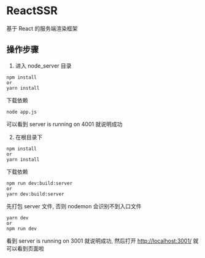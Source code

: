 # ReactSSR

基于 React 的服务端渲染框架

## 操作步骤

1. 进入 node_server 目录

```
npm install
or
yarn install
```

下载依赖

```
node app.js
```

可以看到 server is running on 4001 就说明成功

2. 在根目录下

```
npm install
or
yarn install
```

下载依赖

```
npm run dev:build:server
or
yarn dev:build:server
```

先打包 server 文件, 否则 nodemon 会识别不到入口文件

```
yarn dev
or
npm run dev
```

看到 server is running on 3001 就说明成功, 然后打开 [http://localhost:3001/](http://localhost:3001/) 就可以看到页面啦
